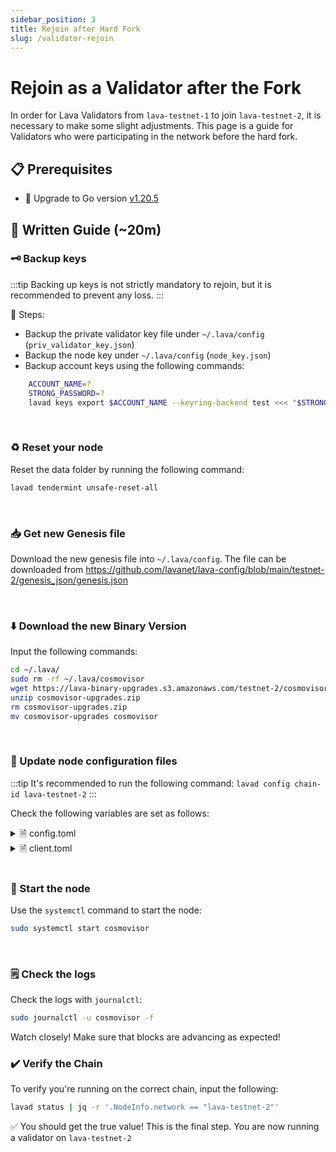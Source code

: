 ```yaml
---
sidebar_position: 3
title: Rejoin after Hard Fork
slug: /validator-rejoin
---
```


# Rejoin as a Validator after the Fork

In order for Lava Validators from `lava-testnet-1` to join `lava-testnet-2`, it is necessary to make some slight adjustments. This page is a guide for Validators who were participating in the network before the hard fork.

## 📋 Prerequisites

- 🔺 Upgrade to Go version [v1.20.5](https://go.dev/dl/go1.20.5.linux-amd64.tar.gz)


## 📝 Written Guide (~20m)


### 🗝️ Backup keys 

:::tip
Backing up keys is not strictly mandatory to rejoin, but it is recommended to prevent any loss.
:::

🔑 Steps:
* Backup the private validator key file under `~/.lava/config` (`priv_validator_key.json`)
* Backup the node key under `~/.lava/config` (`node_key.json`)
* Backup account keys using the following commands: 
```bash
    ACCOUNT_NAME=?
    STRONG_PASSWORD=?
    lavad keys export $ACCOUNT_NAME --keyring-backend test <<< "$STRONG_PASSWORD" > $ACCOUNT_NAME.key
```
<br />

### ♻️ Reset your node

Reset the data folder by running the following command:

```bash
lavad tendermint unsafe-reset-all
```

<br />

### 📥 Get new Genesis file

Download the new genesis file into `~/.lava/config`. The file can be downloaded from https://github.com/lavanet/lava-config/blob/main/testnet-2/genesis_json/genesis.json

<br />


### ⬇️ Download the new Binary Version

Input the following commands:

```bash
cd ~/.lava/
sudo rm -rf ~/.lava/cosmovisor
wget https://lava-binary-upgrades.s3.amazonaws.com/testnet-2/cosmovisor-upgrades/cosmovisor-upgrades.zip
unzip cosmovisor-upgrades.zip
rm cosmovisor-upgrades.zip
mv cosmovisor-upgrades cosmovisor
```

<br />

### 🔼 Update node configuration files

:::tip
It's recommended to run the following command:
`lavad config chain-id lava-testnet-2`
:::

Check the following variables are set as follows:

<details> <summary> 🗎 config.toml</summary>
timeout_commit = "30s" <br/>
timeout_propose = "1s" <br/>
timeout_precommit = "1s" <br/>
timeout_precommit_delta = "500ms" <br/>
timeout_prevote = "1s" <br/>
timeout_prevote_delta = "500ms" <br/>
timeout_propose_delta = "500ms" <br/>
skip_timeout_commit = false
seeds="3a445bfdbe2d0c8ee82461633aa3af31bc2b4dc0@testnet2-seed-node.lavanet.xyz:26656,e593c7a9ca61f5616119d6beb5bd8ef5dd28d62d@testnet2-seed-node2.lavanet.xyz:26656"
</details>

<details> <summary> 🗎 client.toml </summary> 
broadcast-mode = "sync"
chain-id = “lava-testnet-2”
</details>

<br />

### 🚀 Start the node

 Use the `systemctl` command to start the node: 

```bash
sudo systemctl start cosmovisor
```


<br />

### 🗒️ Check the logs 

 Check the logs with `journalctl`:

```bash
sudo journalctl -u cosmovisor -f
```

Watch closely! Make sure that blocks are advancing as expected!
<br />

### ✔️ Verify the Chain

To verify you're running on the correct chain, input the following:

```bash
lavad status | jq -r '.NodeInfo.network == "lava-testnet-2"'
```

✅ You should get the true value! This is the final step. You are now running a validator on `lava-testnet-2`

